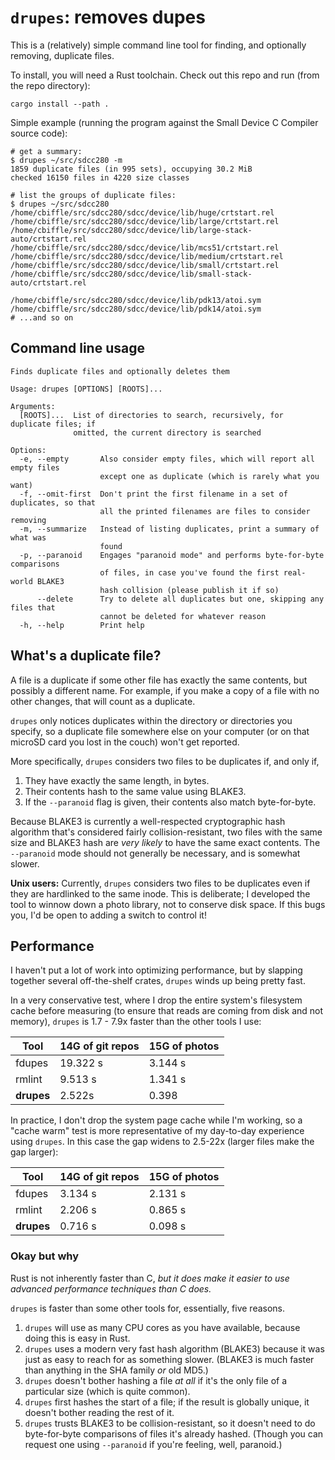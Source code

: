 # `drupes`: removes dupes

This is a (relatively) simple command line tool for finding, and optionally
removing, duplicate files.

To install, you will need a Rust toolchain. Check out this repo and run (from
the repo directory):

```
cargo install --path .
```

Simple example (running the program against the Small Device C Compiler source
code):

```
# get a summary:
$ drupes ~/src/sdcc280 -m
1859 duplicate files (in 995 sets), occupying 30.2 MiB
checked 16150 files in 4220 size classes

# list the groups of duplicate files:
$ drupes ~/src/sdcc280
/home/cbiffle/src/sdcc280/sdcc/device/lib/huge/crtstart.rel
/home/cbiffle/src/sdcc280/sdcc/device/lib/large/crtstart.rel
/home/cbiffle/src/sdcc280/sdcc/device/lib/large-stack-auto/crtstart.rel
/home/cbiffle/src/sdcc280/sdcc/device/lib/mcs51/crtstart.rel
/home/cbiffle/src/sdcc280/sdcc/device/lib/medium/crtstart.rel
/home/cbiffle/src/sdcc280/sdcc/device/lib/small/crtstart.rel
/home/cbiffle/src/sdcc280/sdcc/device/lib/small-stack-auto/crtstart.rel

/home/cbiffle/src/sdcc280/sdcc/device/lib/pdk13/atoi.sym
/home/cbiffle/src/sdcc280/sdcc/device/lib/pdk14/atoi.sym
# ...and so on
```

## Command line usage

```
Finds duplicate files and optionally deletes them

Usage: drupes [OPTIONS] [ROOTS]...

Arguments:
  [ROOTS]...  List of directories to search, recursively, for duplicate files; if
              omitted, the current directory is searched

Options:
  -e, --empty       Also consider empty files, which will report all empty files
                    except one as duplicate (which is rarely what you want)
  -f, --omit-first  Don't print the first filename in a set of duplicates, so that
                    all the printed filenames are files to consider removing
  -m, --summarize   Instead of listing duplicates, print a summary of what was
                    found
  -p, --paranoid    Engages "paranoid mode" and performs byte-for-byte comparisons
                    of files, in case you've found the first real-world BLAKE3
                    hash collision (please publish it if so)
      --delete      Try to delete all duplicates but one, skipping any files that
                    cannot be deleted for whatever reason
  -h, --help        Print help
```

## What's a duplicate file?

A file is a duplicate if some other file has exactly the same contents, but
possibly a different name. For example, if you make a copy of a file with no
other changes, that will count as a duplicate.

`drupes` only notices duplicates within the directory or directories you
specify, so a duplicate file somewhere else on your computer (or on that microSD
card you lost in the couch) won't get reported.

More specifically, `drupes` considers two files to be duplicates if, and only
if,

1. They have exactly the same length, in bytes.
2. Their contents hash to the same value using BLAKE3.
3. If the `--paranoid` flag is given, their contents also match byte-for-byte.

Because BLAKE3 is currently a well-respected cryptographic hash algorithm that's
considered fairly collision-resistant, two files with the same size and BLAKE3
hash are _very likely_ to have the same exact contents. The `--paranoid` mode
should not generally be necessary, and is somewhat slower.

**Unix users:** Currently, `drupes` considers two files to be duplicates even if
they are hardlinked to the same inode. This is deliberate; I developed the tool
to winnow down a photo library, not to conserve disk space. If this bugs you,
I'd be open to adding a switch to control it!


## Performance

I haven't put a lot of work into optimizing performance, but by slapping
together several off-the-shelf crates, `drupes` winds up being pretty fast.

In a very conservative test, where I drop the entire system's filesystem cache
before measuring (to ensure that reads are coming from disk and not memory),
`drupes` is 1.7 - 7.9x faster than the other tools I use:

| Tool | 14G of git repos | 15G of photos |
| ---- | ------------------ | --------------- |
| fdupes | 19.322 s | 3.144 s |
| rmlint | 9.513 s | 1.341 s |
| **drupes** | 2.522s | 0.398 |

In practice, I don't drop the system page cache while I'm working, so a "cache
warm" test is more representative of my day-to-day experience using `drupes`. In
this case the gap widens to 2.5-22x (larger files make the gap larger):

| Tool | 14G of git repos | 15G of photos |
| ---- | ------------------ | --------------- |
| fdupes | 3.134 s | 2.131 s |
| rmlint | 2.206 s | 0.865 s |
| **drupes** | 0.716 s | 0.098 s |

### Okay but why

Rust is not inherently faster than C, _but it does make it easier to use
advanced performance techniques than C does._

`drupes` is faster than some other tools for, essentially, five reasons.

1. `drupes` will use as many CPU cores as you have available, because doing this
   is easy in Rust.
2. `drupes` uses a modern very fast hash algorithm (BLAKE3) because it was just
   as easy to reach for as something slower. (BLAKE3 is much faster than
   anything in the SHA family _or_ old MD5.)
3. `drupes` doesn't bother hashing a file _at all_ if it's the only file of a
   particular size (which is quite common).
4. `drupes` first hashes the start of a file; if the result is globally unique,
   it doesn't bother reading the rest of it.
5. `drupes` trusts BLAKE3 to be collision-resistant, so it doesn't need to do
   byte-for-byte comparisons of files it's already hashed. (Though you can
   request one using `--paranoid` if you're feeling, well, paranoid.)
